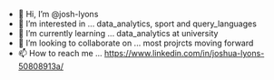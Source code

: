 - 👋 Hi, I’m @josh-lyons
- 👀 I’m interested in ...
data_analytics, sport and query_languages
- 🌱 I’m currently learning ...
data_analytics at university 
- 💞️ I’m looking to collaborate on ...
most projrcts moving forward
- 📫 How to reach me ...
https://www.linkedin.com/in/joshua-lyons-50808913a/

<!---
josh-lyons/josh-lyons is a ✨ special ✨ repository because its `README.md` (this file) appears on your GitHub profile.
You can click the Preview link to take a look at your changes.
--->
